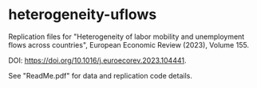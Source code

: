 # heterogeneity-uflows
Replication files for "Heterogeneity of labor mobility and unemployment flows across countries", European Economic Review (2023), Volume 155.

DOI: https://doi.org/10.1016/j.euroecorev.2023.104441.

See "ReadMe.pdf" for data and replication code details.
